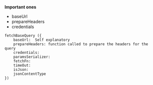 **Important ones**
- baseUrl
- prepareHeaders
- credentials


```
fetchBaseQuery ({
	baseUrl:  Self explanatory
	prepareHeaders: function called to prepare the headers for the query
	credentials:
	paramsSerializer:
	fetchFn:
	timeOut:
	isJson:
	jsonContentType
})
```